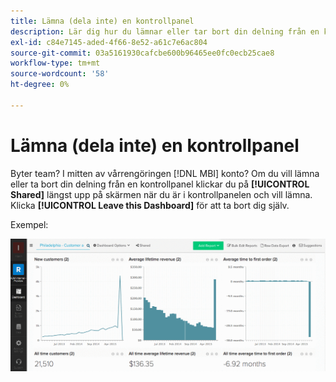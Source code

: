 ```yaml
---
title: Lämna (dela inte) en kontrollpanel
description: Lär dig hur du lämnar eller tar bort din delning från en kontrollpanel.
exl-id: c84e7145-aded-4f66-8e52-a61c7e6ac804
source-git-commit: 03a5161930cafcbe600b96465ee0fc0ecb25cae8
workflow-type: tm+mt
source-wordcount: '58'
ht-degree: 0%

---
```


# Lämna (dela inte) en kontrollpanel

Byter team? I mitten av vårrengöringen [!DNL MBI] konto? Om du vill lämna eller ta bort din delning från en kontrollpanel klickar du på **[!UICONTROL Shared]** längst upp på skärmen när du är i kontrollpanelen och vill lämna. Klicka **[!UICONTROL Leave this Dashboard]** för att ta bort dig själv.

Exempel:

![lämna instrumentpanel](../../assets/Leave_Dashboard.gif)
